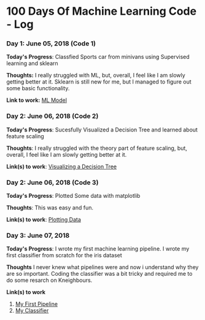 # 100 Days Of Machine Learning Code - Log

### Day 1: June 05, 2018 (Code 1)

**Today's Progress**: Classfied Sports car from minivans using Supervised learning and sklearn

**Thoughts:** I really struggled with ML, but, overall, I feel like I am slowly getting better at it. Sklearn is still new for me, but I managed to figure out some basic functionality.

**Link to work:** [ML Model](https://github.com/vishal2develop/100-Days-of-codes/blob/master/ML-001.py)

### Day 2: June 06, 2018 (Code 2)

**Today's Progress**: Sucesfully Visualized a Decision Tree and learned about feature scaling 

**Thoughts**: I really struggled with the theory part of feature scaling, but, overall, I feel like I am slowly getting better at it.

**Link(s) to work**: [Visualizing a Decision Tree](https://github.com/vishal2develop/100-Days-of-codes/blob/master/ML-002.ipynb)

### Day 2: June 06, 2018 (Code 3)

**Today's Progress**: Plotted Some data with matplotlib

**Thoughts**: This was easy and fun.

**Link(s) to work**: [Plotting Data](https://github.com/vishal2develop/100-Days-of-codes/blob/master/ML-003.ipynb)


### Day 3: June 07, 2018

**Today's Progress**: I wrote my first machine learning pipeline. 
                      I wrote my first classifier from scratch for the iris dataset 

**Thoughts** I never knew what pipelines were and now i understand why they are so important. Coding the classifier was a bit tricky and required me to do some resarch on Kneighbours.

**Link(s) to work**
1. [My First Pipeline](https://github.com/vishal2develop/100-Days-of-ML_code/blob/master/ML-004.ipynb)
2. [My Classifier](https://github.com/vishal2develop/100-Days-of-ML_code/blob/master/ML-005.ipynb)
